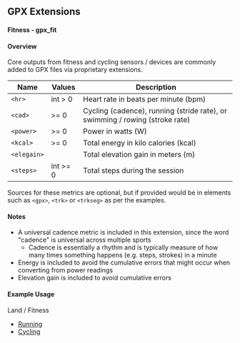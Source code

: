 ## GPX Extensions

#### Fitness - gpx_fit

#### Overview

Core outputs from fitness and cycling sensors / devices are commonly added to GPX files via proprietary extensions.

| Name        | Values   | Description                                                  |
| ----------- | -------- | ------------------------------------------------------------ |
| `<hr>`      | int > 0  | Heart rate in beats per minute (bpm)                         |
| `<cad>`     | >= 0     | Cycling (cadence), running (stride rate), or swimming / rowing (stroke rate) |
| `<power>`   | >= 0     | Power in watts (W)                                           |
| `<kcal>`    | >= 0     | Total energy in kilo calories (kcal)                         |
| `<elegain>` |          | Total elevation gain in meters (m)                           |
| `<steps>`   | int >= 0 | Total steps during the session                               |

Sources for these metrics are optional, but if provided would be in elements such as `<gpx>`, `<trk>` or `<trkseg>` as per the examples.



#### Notes

- A universal cadence metric is included in this extension, since the word "cadence" is universal across multiple sports
  - Cadence is essentially a rhythm and is typically measure of how many times something happens (e.g. steps, strokes) in a minute
- Energy is included to avoid the cumulative errors that might occur when converting from power readings
- Elevation gain is included to avoid cumulative errors



#### Example Usage

Land / Fitness

- [Running](../examples/fit/running.md)
- [Cycling](../examples/fit/cycling.md)

